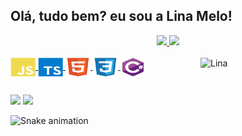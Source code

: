 ## Olá, tudo bem? eu sou a Lina Melo!
<div align="center">
  <a href="https://github.com/xLinaMeloox">
  <img height="180em" src="https://github-readme-stats.vercel.app/api?username=xLinaMeloox&show_icons=true&theme=dracula&include_all_commits=true&count_private=true"/>
  <img height="180em" src="https://github-readme-stats.vercel.app/api/top-langs/?username=xLinaMeloox&layout=compact&langs_count=7&theme=dracula"/>
    
</div>
<div style="display: inline_block"><br>
  <img align="center" alt="Lina-Js" height="30" width="40" src="https://raw.githubusercontent.com/devicons/devicon/master/icons/javascript/javascript-plain.svg">
  <img align="center" alt="Lina-Ts" height="30" width="40" src="https://raw.githubusercontent.com/devicons/devicon/master/icons/typescript/typescript-plain.svg">
  <img align="center" alt="Lina-HTML" height="30" width="40" src="https://raw.githubusercontent.com/devicons/devicon/master/icons/html5/html5-original.svg">
  <img align="center" alt="Lina-CSS" height="30" width="40" src="https://raw.githubusercontent.com/devicons/devicon/master/icons/css3/css3-original.svg">
  <img align="center" alt="Lina-Csharp" height="30" width="40" src="https://raw.githubusercontent.com/devicons/devicon/master/icons/csharp/csharp-original.svg">
   <img align="right" alt="Lina" height="200" width="200" src="https://cdn.discordapp.com/attachments/952749068822655039/952753768095711323/output_9uAV99.gif">
  
  
  
</div>
  
  ##
 
<div> 

  

  <a href = "mailto:linatmeloo@gmail.com"><img src="https://img.shields.io/badge/-Gmail-%23333?style=for-the-badge&logo=gmail&logoColor=white" target="_blank"></a>
  <a href="https://www.linkedin.com/in/lina-melo-1677b412a/" target="_blank"><img src="https://img.shields.io/badge/-LinkedIn-%230077B5?style=for-the-badge&logo=linkedin&logoColor=white" target="_blank"></a> 

 
  ![Snake animation](https://github.com/xLinaMeloox/linamelo/blob/output/github-contribution-grid-snake.svg)
 
</div>
